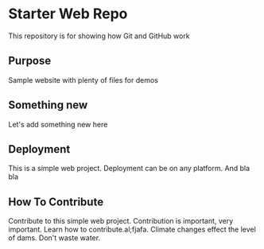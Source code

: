 # Starter Web Repo

This repository is for showing how Git and GitHub work

## Purpose

Sample website with plenty of files for demos

## Something new

Let's add something new here

## Deployment

This is a simple web project. Deployment can be on any platform. And bla bla

## How To Contribute

Contribute to this simple web project. Contribution is important, very important.
Learn how to contribute.al;fjafa. Climate changes effect the level of dams. Don't waste water.